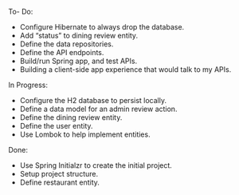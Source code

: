 To- Do:
- Configure Hibernate to always drop the database.
- Add “status” to  dining review entity.
- Define the data repositories.
- Define the API endpoints.
- Build/run Spring app, and test APIs.
- Building a client-side app experience that would talk to my APIs.

In Progress:
- Configure the H2 database to persist locally.
- Define a data model for an admin review action.
- Define the dining review entity.
- Define the user entity.
- Use Lombok to help implement entities.

Done:
- Use Spring Initialzr to create the initial project.
- Setup project structure.
- Define restaurant entity.